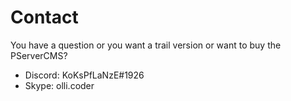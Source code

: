 # Contact

You have a question or you want a trail version or want to buy the PServerCMS?

- Discord: KoKsPfLaNzE#1926
- Skype: olli.coder
